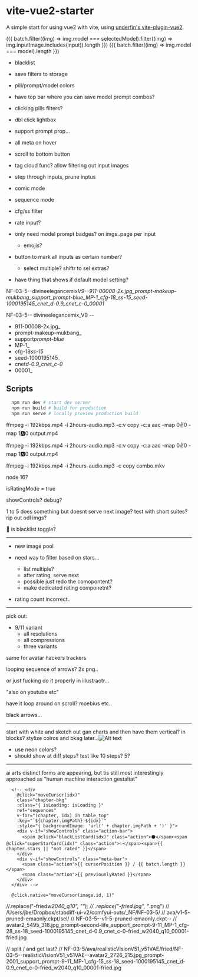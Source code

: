 # vite-vue2-starter

A simple start for using vue2 with vite, using [underfin's vite-plugin-vue2](https://github.com/underfin/vite-plugin-vue2).

({{ batch.filter((img) => img.model === selectedModel).filter((img) => img.inputImage.includes(input)).length }}) ({{ batch.filter((img) => img.model === model).length }})

- blacklist
- save filters to storage
- pill/prompt/model colors

- have top bar where you can save model prompt combos?
- clicking pills filters?

- dbl click lightbox
- support prompt prop…
- all meta on hover

- scroll to bottom button

- tag cloud func? allow filtering out input images
- step through inputs, prune inptus

- comic mode
- sequence mode
- cfg/ss filter

- rate input?
- only need model prompt badges? on imgs..page per input
  - emojis?
- button to mark all inputs as certain number?

  - select multiple? shiftr to sel extras?

- have thing that shows if default model setting?

NF-03-5--divineelegancemix*V9--911-00008-2x.jpg_prompt-makeup-mukbang_support_prompt-blue_MP-1_cfg-18_ss-15_seed-1000195145_cnet_d-0.9_cnet_c-0_00001*

NF-03-5-- divineelegancemix_V9 --

- 911-00008-2x.jpg\_
- prompt-makeup-mukbang\_
- support*prompt-blue*
- MP-1\_
- cfg-18*ss-15*
- seed-1000195145\_
- cnet*d-0.9_cnet_c-0*
- 00001\_

## Scripts

```bash
  npm run dev # start dev server
  npm run build # build for production
  npm run serve # locally preview production build
```

ffmpeg -i 192kbps.mp4 -i 2hours-audio.mp3 -c:v copy -c:a aac -map 0:v:0 -map 1:a:0 output.mp4

ffmpeg -i 192kbps.mp4 -i 2hours-audio.mp3 -c:v copy -c:a aac -map 0:v:0 -map 1:a:0 output.mp4

ffmpeg -i 192kbps.mp4 -i 2hours-audio.mp3 -c copy combo.mkv

node 16?

isRatingMode = true

showControls? debug?

1 to 5 does something but doesnt serve next image? test with short suites? rip out odl imgs?

🎱 is blacklist toggle?

---

- new image pool

- need way to filter based on stars...

  - list multiple?
  - after rating, serve next
  - possible just redo the comopontent?
  - make dedicated rating componetnt?

- rating count incorrect..

---

pick out:

- 9/11 variant
  - all resolutions
  - all compressions
  - three variants

same for avatar hackers trackers

looping sequence of arrows? 2x png..

or just fucking do it properly in illustraotr...

"also on youtube etc"

have it loop around on scroll? moebius etc..

black arrows...

---

start with white and sketch out gan charts and then have them vertical? in blocks? stylize colros and bkag later...![Alt text](https://docs-assets.developer.apple.com/published/114d850041/3401943c-c259-4bd7-86ab-f62e4ee06c99.png)

- use neon colors?
- should show at diff steps? test like 10 steps? 5?

---

ai arts distinct forms are appearing, but tis still most interestingly approached as "human machine interaction gestaltat"

      <!-- <div
        @click="moveCursor(idx)"
        class="chapter-bkg"
        :class="{ isLoading: isLoading }"
        ref="sequences"
        v-for="(chapter, idx) in table_top"
        :key="`${chapter.imgPath}-${idx}`"
        :style="{ backgroundImage: 'url(' + chapter.imgPath + ')' }">
        <div v-if="showControls" class="action-bar">
          <span @click="blackListCard(idx)" class="action">⚫</span><span @click="superStarCard(idx)" class="action">✨</span><span>{{ chapter.stars || "not rated" }}</span>
        </div>
        <div v-if="showControls" class="meta-bar">
          <span class="action">{{ cursorPosition }} / {{ batch.length }}</span>
          <span class="action">{{ previouslyRated }}</span>
        </div>
      </div> -->

      @click.native="moveCursor(image.id, 1)"

//.replace("-fried*w2040_q10", ""); // .replace("-fried.jpg", "*.png") // /Users/jbe/Dropbox/stabdiff-ui-v2/comfyui-outs/\_NF/NF-03-5/ // ava/v1-5-pruned-emaonly.ckpt/sel/ // NF-03-5--v1-5-pruned-emaonly.ckpt-- // avatar2_5495_318.jpg_prompt-second-life_support_prompt-9-11_MP-1_cfg-28_ss-18_seed-1000195145_cnet_d-0.9_cnet_c-0-fried_w2040_q10_00001-fried.jpg

// split / and get last? // NF-03-5/ava/realisticVisionV51_v51VAE/fried/NF-03-5--realisticVisionV51_v51VAE--avatar2_2726_215.jpg_prompt-2001_support_prompt-9-11_MP-1_cfg-15_ss-18_seed-1000195145_cnet_d-0.9_cnet_c-0-fried_w2040_q10_00001-fried.jpg
